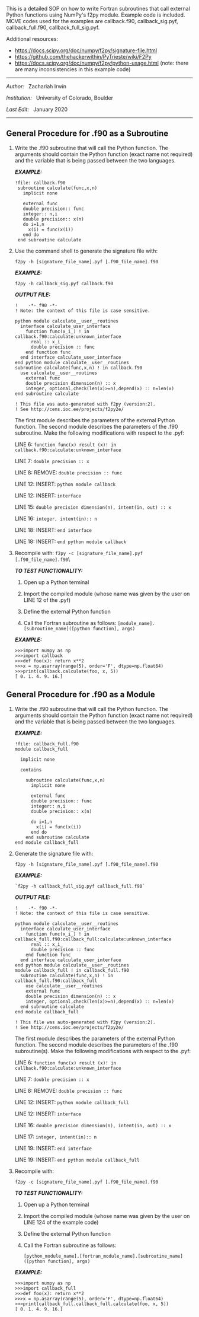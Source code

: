 This is a detailed SOP on how to write Fortran subroutines that call external Python functions 
using NumPy's f2py module. Example code is included. MCVE codes used for the examples are
callback.f90, callback_sig.pyf, callback_full.f90, callback_full_sig.pyf.


Additional resources:

- https://docs.scipy.org/doc/numpy/f2py/signature-file.html
- https://github.com/thehackerwithin/PyTrieste/wiki/F2Py
- https://docs.scipy.org/doc/numpy/f2py/python-usage.html 
  (note: there are many inconsistencies in this example code)
-----------

*Author:*       &nbsp; Zachariah Irwin

*Institution:*  &nbsp; University of Colorado, Boulder

*Last Edit:*    &nbsp; January 2020

-----------

## General Procedure for .f90 as a Subroutine

 1. Write the .f90 subroutine that will call the Python function. The arguments should contain the Python function (exact name not required) and the variable that is being passed between the two languages.

    ***EXAMPLE:***

    ```
    !file: callback.f90
     subroutine calculate(func,x,n)
       implicit none

       external func
       double precision:: func
       integer:: n,i
       double precision:: x(n)
       do i=1,n
         x(i) = func(x(i))
       end do
     end subroutine calculate
     ```


 2. Use the command shell to generate the signature file with: 

    `f2py -h [signature_file_name].pyf [.f90_file_name].f90`
     
    ***EXAMPLE:*** 

    `f2py -h callback_sig.pyf callback.f90`

    ***OUTPUT FILE:***

    ```
    !    -*- f90 -*-
    ! Note: the context of this file is case sensitive.

    python module calculate__user__routines 
      interface calculate_user_interface 
        function func(x_i_) ! in callback.f90:calculate:unknown_interface
          real :: x_i_
          double precision :: func
        end function func
      end interface calculate_user_interface
    end python module calculate__user__routines
    subroutine calculate(func,x,n) ! in callback.f90
      use calculate__user__routines
        external func
        double precision dimension(n) :: x
        integer, optional,check(len(x)>=n),depend(x) :: n=len(x)
    end subroutine calculate

    ! This file was auto-generated with f2py (version:2).
    ! See http://cens.ioc.ee/projects/f2py2e/
    ```

    The first module describes the parameters of the external Python function. The second module describes the parameters of the .f90 subroutine. Make the following modifications with respect to the .pyf:

     LINE 6: `function func(x) result (x)! in callback.f90:calculate:unknown_interface`

     LINE 7: `double precision :: x`

     LINE 8: REMOVE: `double precision :: func`

     LINE 12: INSERT: `python module callback`

     LINE 12: INSERT: `interface`

     LINE 15: `double precision dimension(n), intent(in, out) :: x`

     LINE 16: `integer, intent(in):: n`

     LINE 18: INSERT: `end interface`

     LINE 18: INSERT: `end python module callback`


 3. Recompile with: `f2py -c [signature_file_name].pyf [.f90_file_name].f90`\

    ***TO TEST FUNCTIONALITY:***

      1. Open up a Python terminal

      2. Import the compiled module (whose name was given by the user on LINE 12 of the .pyf)

      3. Define the external Python function

      4. Call the Fortran subroutine as follows: `[module_name].[subroutine_name]([python function], args)`

    ***EXAMPLE:***

      ```
      >>>import numpy as np
      >>>import callback
      >>>def foo(x): return x**2
      >>>x = np.asarray(range(5), order='F', dtype=np.float64)
      >>>print(callback.calculate(foo, x, 5))
      [ 0. 1. 4. 9. 16.]
      ```
<div style="page-break-after: always;"></div>
<div style="page-break-after: always;"></div>

## General Procedure for .f90 as a Module
 1. Write the .f90 subroutine that will call the Python function. The arguments should contain the Python function (exact name not required) and the variable that is being passed between the two languages.

    ***EXAMPLE:***

      ```
      !file: callback_full.f90
      module callback_full

        implicit none

        contains
          
          subroutine calculate(func,x,n)
            implicit none

            external func
            double precision:: func
            integer:: n,i
            double precision:: x(n)
            
            do i=1,n
              x(i) = func(x(i))
            end do
          end subroutine calculate
      end module callback_full
      ```
 2. Generate the signature file with:

      ```f2py -h [signature_file_name].pyf [.f90_file_name].f90```

      ***EXAMPLE:***

        `f2py -h callback_full_sig.pyf callback_full.f90`

      ***OUTPUT FILE:***

      ```
      !    -*- f90 -*-
      ! Note: the context of this file is case sensitive.

      python module calculate__user__routines 
        interface calculate_user_interface 
          function func(x_i_) ! in callback_full.f90:callback_full:calculate:unknown_interface
            real :: x_i_
            double precision :: func
          end function func
        end interface calculate_user_interface
      end python module calculate__user__routines
      module callback_full ! in callback_full.f90
        subroutine calculate(func,x,n) ! in callback_full.f90:callback_full
          use calculate__user__routines
          external func
          double precision dimension(n) :: x
          integer, optional,check(len(x)>=n),depend(x) :: n=len(x)
        end subroutine calculate
      end module callback_full

      ! This file was auto-generated with f2py (version:2).
      ! See http://cens.ioc.ee/projects/f2py2e/
      ```

      The first module describes the parameters of the external Python function. The second module describes the parameters of the .f90 subroutine(s). Make the following modifications with respect to the .pyf:

       LINE 6: `function func(x) result (x)! in callback.f90:calculate:unknown_interface`

       LINE 7: `double precision :: x`

       LINE 8: REMOVE: `double precision :: func`

       LINE 12: INSERT: `python module callback_full`

       LINE 12: INSERT: `interface`

       LINE 16: `double precision dimension(n), intent(in, out) :: x`

       LINE 17: `integer, intent(in):: n`

       LINE 19: INSERT: `end interface`

       LINE 19: INSERT: `end python module callback_full`


 3. Recompile with:

    `f2py -c [signature_file_name].pyf [.f90_file_name].f90`

    ***TO TEST FUNCTIONALITY:***

      1. Open up a Python terminal
      2. Import the compiled module (whose name was given by the user on LINE 124 of the example code)
      3. Define the external Python function
      4. Call the Fortran subroutine as follows: 

          `[python_module_name].[fortran_module_name].[subroutine_name]([python function], args)`

      ***EXAMPLE:***

      ```
      >>>import numpy as np
      >>>import callback_full
      >>>def foo(x): return x**2
      >>>x = np.asarray(range(5), order='F', dtype=np.float64)
      >>>print(callback_full.callback_full.calculate(foo, x, 5))
      [ 0. 1. 4. 9. 16.]
      ```

